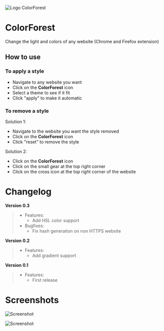 ![Logo ColorForest](https://user-images.githubusercontent.com/4563971/82221548-70e0b800-9920-11ea-9cd0-1709459c65ba.png)

# ColorForest
Change the light and colors of any website (Chrome and Firefox extension)

## How to use

### To apply a style

- Navigate to any website you want
- Click on the **ColorForest** icon
- Select a theme to see if it fit
- Click "apply" to make it automatic

### To remove a style

Solution 1:
- Navigate to the website you want the style removed
- Click on the **ColorForest** icon
- Click "reset" to remove the style

Solution 2:
- Click on the **ColorForest** icon
- Click on the small gear at the top right corner
- Click on the cross icon at the top right corner of the website

# Changelog

**Version 0.3**
> - Features:
>   - Add HSL color support
> - Bugfixes:
>   - Fix hash generation on non HTTPS website

**Version 0.2**
> - Features:
>   - Add gradient support


**Version 0.1**
> - Features:
>   - First release

# Screenshots

![Screenshot](https://user-images.githubusercontent.com/4563971/82233905-f79d9100-9930-11ea-9219-403abd359818.png)

![Screenshot](https://user-images.githubusercontent.com/4563971/82234019-1ac84080-9931-11ea-8123-2759eee0f7df.png)
